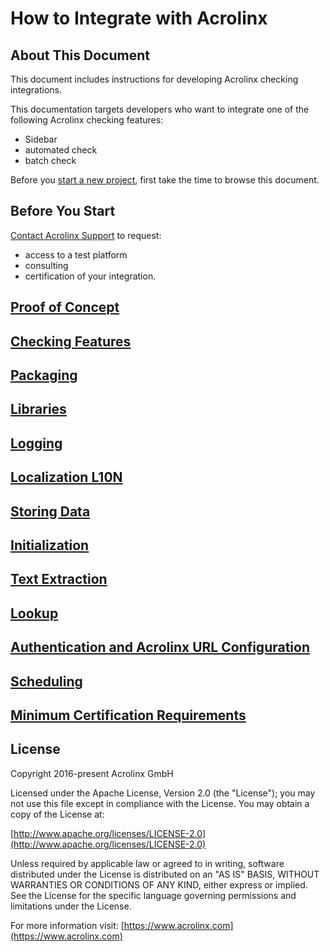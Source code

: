 # How to Integrate with Acrolinx

## About This Document

This document includes instructions for developing Acrolinx checking integrations.

This documentation targets developers who want to integrate one of the following Acrolinx checking features:

- Sidebar
- automated check
- batch check

Before you [start a new project](https://support.acrolinx.com/hc/en-us/categories/10209837818770-Build-With-Acrolinx),
first take the time to browse this document.

## Before You Start

[Contact Acrolinx Support](https://support.acrolinx.com/hc/en-us/requests/new) to request:

- access to a test platform
- consulting
- certification of your integration.

## [Proof of Concept](topics/poc.md)

## [Checking Features](topics/checking-features.md)

## [Packaging](topics/packaging.md)

## [Libraries](topics/libraries.md)

## [Logging](topics/logging.md)

## [Localization L10N](topics/l10n.md)

## [Storing Data](topics/store-data.md)

## [Initialization](topics/initialization.md)

## [Text Extraction](topics/text-extraction.md)

## [Lookup](topics/text-lookup.md)

## [Authentication and Acrolinx URL Configuration](topics/configuration.md)

## [Scheduling](topics/scheduling.md)

## [Minimum Certification Requirements](topics/minimum-requirements.md)

## License

Copyright 2016-present Acrolinx GmbH

Licensed under the Apache License, Version 2.0 (the "License");
you may not use this file except in compliance with the License.
You may obtain a copy of the License at:

[http://www.apache.org/licenses/LICENSE-2.0](http://www.apache.org/licenses/LICENSE-2.0)

Unless required by applicable law or agreed to in writing, software
distributed under the License is distributed on an "AS IS" BASIS,
WITHOUT WARRANTIES OR CONDITIONS OF ANY KIND, either express or implied.
See the License for the specific language governing permissions and
limitations under the License.

For more information visit: [https://www.acrolinx.com](https://www.acrolinx.com)
